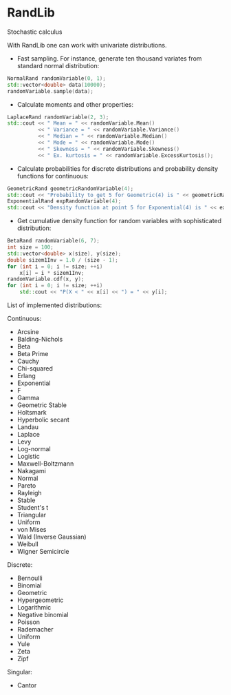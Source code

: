 # RandLib
Stochastic calculus

With RandLib one can work with univariate distributions.
* Fast sampling. For instance, generate ten thousand variates from standard normal distribution:
```c++
NormalRand randomVariable(0, 1);
std::vector<double> data(10000);
randomVariable.sample(data);
```
* Calculate moments and other properties:
```c++
LaplaceRand randomVariable(2, 3);
std::cout << " Mean = " << randomVariable.Mean()
          << " Variance = " << randomVariable.Variance()
          << " Median = " << randomVariable.Median()
          << " Mode = " << randomVariable.Mode()
          << " Skewness = " << randomVariable.Skewness()
          << " Ex. kurtosis = " << randomVariable.ExcessKurtosis();
```
* Calculate probabilities for discrete distributions and probability density functions for continuous:
```c++
GeometricRand geometricRandomVariable(4);
std::cout << "Probability to get 5 for Geometric(4) is " << geometricRandomVariable.P(5);
ExponentialRand expRandomVariable(4);
std::cout << "Density function at point 5 for Exponential(4) is " << expRandomVariable.f(5);
```
* Get cumulative density function for random variables with sophisticated distribution:
```c++
BetaRand randomVariable(6, 7);
int size = 100;
std::vector<double> x(size), y(size);
double sizem1Inv = 1.0 / (size - 1);
for (int i = 0; i != size; ++i)
    x[i] = i * sizem1Inv;
randomVariable.cdf(x, y);
for (int i = 0; i != size; ++i)
    std::cout << "P(X < " << x[i] << ") = " << y[i];
```

List of implemented distributions:

Continuous:
* Arcsine
* Balding-Nichols
* Beta
* Beta Prime
* Cauchy
* Chi-squared
* Erlang
* Exponential
* F
* Gamma
* Geometric Stable
* Holtsmark
* Hyperbolic secant
* Landau
* Laplace
* Levy
* Log-normal
* Logistic
* Maxwell-Boltzmann
* Nakagami
* Normal
* Pareto
* Rayleigh
* Stable
* Student's t
* Triangular
* Uniform
* von Mises
* Wald (Inverse Gaussian)
* Weibull
* Wigner Semicircle

Discrete:
* Bernoulli
* Binomial
* Geometric
* Hypergeometric
* Logarithmic
* Negative binomial
* Poisson
* Rademacher
* Uniform
* Yule
* Zeta
* Zipf

Singular:
* Cantor
